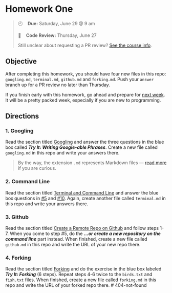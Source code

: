 # Homework One

> :clock9:&nbsp; &nbsp; **Due:** Saturday, June 29 @ 9 am
>
> :mag_right:&nbsp; &nbsp; **Code Review:** Thursday, June 27 
>
> Still unclear about requesting a PR review? [See the course info](https://github.com/wearecodets/phase-two/blob/master/week-zero/about.md#homework-pull-request).

## Objective

After completing this homework, you should have four new files in this repo: `googling.md`, `terminal.md`, `github.md` and `forking.md`. Push your `answer` branch up for a PR review no later than Thursday. 

If you finish early with this homework, go ahead and prepare for [next week](https://github.com/wearecodets/phase-two/tree/master/week-two). It will be a pretty packed week, especially if you are new to programming.

## Directions

### 1. Googling

Read the section titled [Googling](http://mod0.turing.io/session2/#findinganswers) and answer the three questions in the blue box called ***Try It: Writing Google-able Phrases***. Create a new file called `googling.md` in this repo and write your answers there. 

> By the way, the extension `.md` represents Markdown files — [read more](https://guides.github.com/features/mastering-markdown/) if you are curious.

### 2. Command Line

Read the section titled [Terminal and Command Line](http://mod0.turing.io/session3/#terminalcommandline) and answer the blue box questions in [#5](http://mod0.turing.io/session3/#5-get-out-of-a-directory-cd-) and [#10](http://mod0.turing.io/session3/#10-remove-a-directory-and-its-contents-rm--rf). Again, create another file called `terminal.md` in this repo and write your answers there. 

### 3. Github

Read the section titled [Create a Remote Repo on Github](http://mod0.turing.io/session4/#creating-a-remote-repo-on-github) and follow steps 1-7. When you come to step #5, do the ***…or create a new repository on the command line*** part instead. When finished, create a new file called `github.md` in this repo and write the URL of your new repo there. 

### 4. Forking

Read the section titled [Forking](http://mod0.turing.io/session4/#forking) and do the exercise in the blue box labeled ***Try It: Forking*** (6 steps). Repeat steps 4-6 twice to the `birds.txt` and `fish.txt` files. When finished, create a new file called `forking.md` in this repo and write the URL of your forked repo there. # 404-not-found
